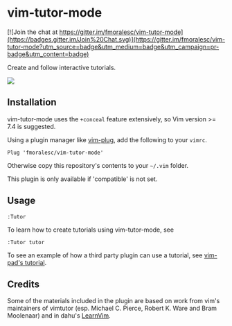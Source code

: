 # vim-tutor-mode

[![Join the chat at https://gitter.im/fmoralesc/vim-tutor-mode](https://badges.gitter.im/Join%20Chat.svg)](https://gitter.im/fmoralesc/vim-tutor-mode?utm_source=badge&utm_medium=badge&utm_campaign=pr-badge&utm_content=badge)

Create and follow interactive tutorials.

![](http://i.imgur.com/1JtpjET.png)

## Installation

vim-tutor-mode uses the `+conceal` feature extensively, so Vim version >= 7.4
is suggested.

Using a plugin manager like [vim-plug](https://github.com/junegunn/vim-plug),
add the following to your `vimrc`.

    Plug 'fmoralesc/vim-tutor-mode'

Otherwise copy this repository's contents to your `~/.vim` folder.

This plugin is only available if 'compatible' is not set.

## Usage

~~~ vim
:Tutor
~~~

To learn how to create tutorials using vim-tutor-mode, see

~~~ vim
:Tutor tutor
~~~

To see an example of how a third party plugin can use a tutorial, see [vim-pad's
tutorial](https://github.com/fmoralesc/vim-pad/blob/devel/tutorials/pad.tutor).

## Credits

Some of the materials included in the plugin are based on work from vim's
maintainers of vimtutor (esp. Michael C. Pierce, Robert K. Ware and Bram
Moolenaar) and in dahu's [LearnVim](https://github.com/dahu/LearnVim).

